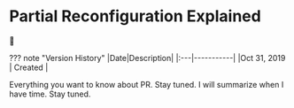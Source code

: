 # Partial Reconfiguration Explained

:honeybee:

??? note "Version History"
	|Date|Description|
	|:---|-----------|
	|Oct 31, 2019 | Created |

Everything you want to know about PR. Stay tuned. I will summarize when I have time. Stay tuned.
